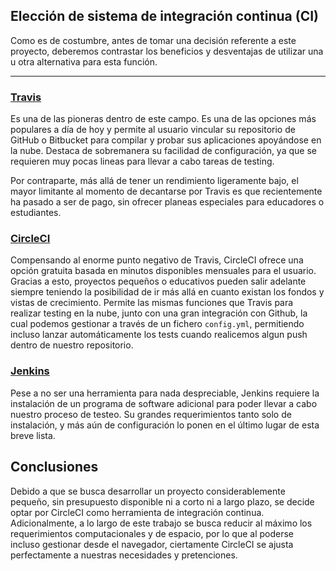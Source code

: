 ## Elección de sistema de integración continua (CI)

Como es de costumbre, antes de tomar una decisión referente a este proyecto, deberemos contrastar los beneficios y desventajas de utilizar una u otra alternativa para esta función.

<hr/>

### [Travis](https://www.travis-ci.com/)

Es una de las pioneras dentro de este campo. Es una de las opciones más populares a día de hoy y permite al usuario vincular su repositorio de GitHub o Bitbucket para compilar y probar sus aplicaciones apoyándose en la nube. Destaca de sobremanera su facilidad de configuración, ya que se requieren muy pocas lineas para llevar a cabo tareas de testing.

Por contraparte, más allá de tener un rendimiento ligeramente bajo, el mayor limitante al momento de decantarse por Travis es que recientemente ha pasado a ser de pago, sin ofrecer planeas especiales para educadores o estudiantes.

### [CircleCI](https://circleci.com/)

Compensando al enorme punto negativo de Travis, CircleCI ofrece una opción gratuita basada en minutos disponibles mensuales para el usuario. Gracias a esto, proyectos pequeños o educativos pueden salir adelante siempre teniendo la posibilidad de ir más allá en cuanto existan los fondos y vistas de crecimiento. Permite las mismas funciones que Travis para realizar testing en la nube, junto con una gran integración con Github, la cual podemos gestionar a través de un fichero `config.yml`, permitiendo incluso lanzar automáticamente los tests cuando realicemos algun push dentro de nuestro repositorio.


### [Jenkins](https://www.jenkins.io/)

Pese a no ser una herramienta para nada despreciable, Jenkins requiere la instalación de un programa de software adicional para poder llevar a cabo nuestro proceso de testeo. Su grandes requerimientos tanto solo de instalación, y más aún de configuración lo ponen en el último lugar de esta breve lista.

## Conclusiones

Debido a que se busca desarrollar un proyecto considerablemente pequeño, sin presupuesto disponible ni a corto ni a largo plazo, se decide optar por CircleCI como herramienta de integración continua. Adicionalmente, a lo largo de este trabajo se busca reducir al máximo los requerimientos computacionales y de espacio, por lo que al poderse incluso gestionar desde el navegador, ciertamente CircleCI se ajusta perfectamente a nuestras necesidades y pretenciones.

